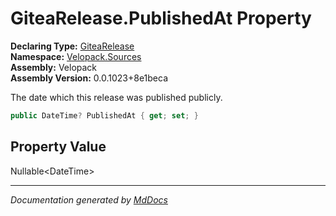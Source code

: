 ﻿<!--  
  <auto-generated>   
    The contents of this file were generated by a tool.  
    Changes to this file may be list if the file is regenerated  
  </auto-generated>   
-->

# GiteaRelease.PublishedAt Property

**Declaring Type:** [GiteaRelease](../index.md)  
**Namespace:** [Velopack.Sources](../../index.md)  
**Assembly:** Velopack  
**Assembly Version:** 0.0.1023+8e1beca

 The date which this release was published publicly. 

```csharp
public DateTime? PublishedAt { get; set; }
```

## Property Value

Nullable\<DateTime\>

___

*Documentation generated by [MdDocs](https://github.com/ap0llo/mddocs)*
